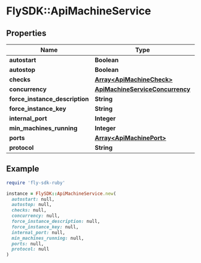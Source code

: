 # FlySDK::ApiMachineService

## Properties

| Name | Type | Description | Notes |
| ---- | ---- | ----------- | ----- |
| **autostart** | **Boolean** |  | [optional] |
| **autostop** | **Boolean** |  | [optional] |
| **checks** | [**Array&lt;ApiMachineCheck&gt;**](ApiMachineCheck.md) |  | [optional] |
| **concurrency** | [**ApiMachineServiceConcurrency**](ApiMachineServiceConcurrency.md) |  | [optional] |
| **force_instance_description** | **String** |  | [optional] |
| **force_instance_key** | **String** |  | [optional] |
| **internal_port** | **Integer** |  | [optional] |
| **min_machines_running** | **Integer** |  | [optional] |
| **ports** | [**Array&lt;ApiMachinePort&gt;**](ApiMachinePort.md) |  | [optional] |
| **protocol** | **String** |  | [optional] |

## Example

```ruby
require 'fly-sdk-ruby'

instance = FlySDK::ApiMachineService.new(
  autostart: null,
  autostop: null,
  checks: null,
  concurrency: null,
  force_instance_description: null,
  force_instance_key: null,
  internal_port: null,
  min_machines_running: null,
  ports: null,
  protocol: null
)
```

